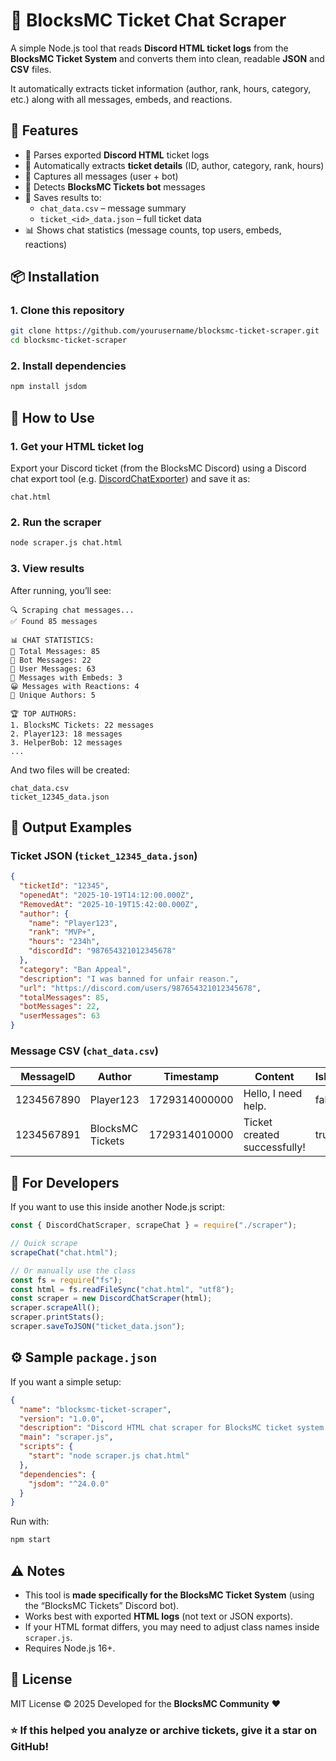 # 🎫 BlocksMC Ticket Chat Scraper

A simple Node.js tool that reads **Discord HTML ticket logs** from the **BlocksMC Ticket System** and converts them into clean, readable **JSON** and **CSV** files.

It automatically extracts ticket information (author, rank, hours, category, etc.) along with all messages, embeds, and reactions.

## 🚀 Features

- 🧩 Parses exported **Discord HTML** ticket logs
- 🎫 Automatically extracts **ticket details** (ID, author, category, rank, hours)
- 💬 Captures all messages (user + bot)
- 🤖 Detects **BlocksMC Tickets bot** messages
- 🧾 Saves results to:
  - `chat_data.csv` – message summary
  - `ticket_<id>_data.json` – full ticket data
- 📊 Shows chat statistics (message counts, top users, embeds, reactions)

## 📦 Installation

### 1. Clone this repository

```bash
git clone https://github.com/yourusername/blocksmc-ticket-scraper.git
cd blocksmc-ticket-scraper
```

### 2. Install dependencies

```bash
npm install jsdom
```

## 🧠 How to Use

### 1. Get your HTML ticket log

Export your Discord ticket (from the BlocksMC Discord) using a Discord chat export tool
(e.g. [DiscordChatExporter](https://github.com/Tyrrrz/DiscordChatExporter)) and save it as:

```
chat.html
```

### 2. Run the scraper

```bash
node scraper.js chat.html
```

### 3. View results

After running, you’ll see:

```
🔍 Scraping chat messages...
✅ Found 85 messages

📊 CHAT STATISTICS:
📝 Total Messages: 85
🤖 Bot Messages: 22
👤 User Messages: 63
📎 Messages with Embeds: 3
😀 Messages with Reactions: 4
👥 Unique Authors: 5

🏆 TOP AUTHORS:
1. BlocksMC Tickets: 22 messages
2. Player123: 18 messages
3. HelperBob: 12 messages
...
```

And two files will be created:

```
chat_data.csv
ticket_12345_data.json
```

## 📁 Output Examples

### **Ticket JSON (`ticket_12345_data.json`)**

```json
{
  "ticketId": "12345",
  "openedAt": "2025-10-19T14:12:00.000Z",
  "RemovedAt": "2025-10-19T15:42:00.000Z",
  "author": {
    "name": "Player123",
    "rank": "MVP+",
    "hours": "234h",
    "discordId": "987654321012345678"
  },
  "category": "Ban Appeal",
  "description": "I was banned for unfair reason.",
  "url": "https://discord.com/users/987654321012345678",
  "totalMessages": 85,
  "botMessages": 22,
  "userMessages": 63
}
```

### **Message CSV (`chat_data.csv`)**

| MessageID  | Author           | Timestamp     | Content                      | IsBot | HasEmbed | ReactionCount |
| ---------- | ---------------- | ------------- | ---------------------------- | ----- | -------- | ------------- |
| 1234567890 | Player123        | 1729314000000 | Hello, I need help.          | false | false    | 0             |
| 1234567891 | BlocksMC Tickets | 1729314010000 | Ticket created successfully! | true  | true     | 0             |

## 🧩 For Developers

If you want to use this inside another Node.js script:

```js
const { DiscordChatScraper, scrapeChat } = require("./scraper");

// Quick scrape
scrapeChat("chat.html");

// Or manually use the class
const fs = require("fs");
const html = fs.readFileSync("chat.html", "utf8");
const scraper = new DiscordChatScraper(html);
scraper.scrapeAll();
scraper.printStats();
scraper.saveToJSON("ticket_data.json");
```

## ⚙️ Sample `package.json`

If you want a simple setup:

```json
{
  "name": "blocksmc-ticket-scraper",
  "version": "1.0.0",
  "description": "Discord HTML chat scraper for BlocksMC ticket system.",
  "main": "scraper.js",
  "scripts": {
    "start": "node scraper.js chat.html"
  },
  "dependencies": {
    "jsdom": "^24.0.0"
  }
}
```

Run with:

```bash
npm start
```

## ⚠️ Notes

- This tool is **made specifically for the BlocksMC Ticket System** (using the “BlocksMC Tickets” Discord bot).
- Works best with exported **HTML logs** (not text or JSON exports).
- If your HTML format differs, you may need to adjust class names inside `scraper.js`.
- Requires Node.js 16+.

## 📄 License

MIT License © 2025
Developed for the **BlocksMC Community** ❤️

### ⭐ If this helped you analyze or archive tickets, give it a star on GitHub!

